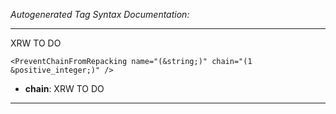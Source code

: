 _Autogenerated Tag Syntax Documentation:_

---
XRW TO DO

```
<PreventChainFromRepacking name="(&string;)" chain="(1 &positive_integer;)" />
```

-   **chain**: XRW TO DO

---
